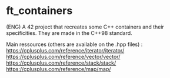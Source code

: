 # ft_containers
(ENG) A 42 project that recreates some C++ containers and their specificities.
They are made in the C++98 standard.

Main ressources (others are available on the .hpp files) : https://cplusplus.com/reference/iterator/iterator/
              https://cplusplus.com/reference/vector/vector/
              https://cplusplus.com/reference/stack/stack/
              https://cplusplus.com/reference/map/map/
